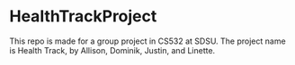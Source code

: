 # HealthTrackProject
This repo is made for a group project in CS532 at SDSU. The project name is Health Track, by Allison, Dominik, Justin, and Linette.
